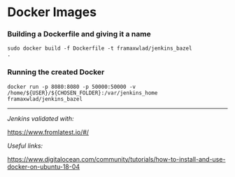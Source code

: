 # Docker Images

### **Building a Dockerfile and giving it a name**
<code>sudo docker build -f Dockerfile -t framaxwlad/jenkins_bazel .</code>

### **Running the created Docker**
<code>docker run -p 8080:8080 -p 50000:50000 -v /home/\${USER}/\${CHOSEN_FOLDER}:/var/jenkins_home framaxwlad/jenkins_bazel</code>

---

_Jenkins validated with:_

<url>https://www.fromlatest.io/#/</url>


_Useful links:_

https://www.digitalocean.com/community/tutorials/how-to-install-and-use-docker-on-ubuntu-18-04
